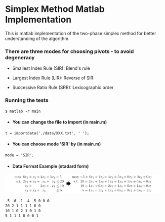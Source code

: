 # Simplex Method Matlab Implementation

This is matlab implementation of the two-phase simplex method for better understanding of the algorithm.

### There are three modes for choosing pivots - to avoid degeneracy

* Smallest Index Rule (SIR): Blend's rule

* Largest Index Rule (LIR): Reverse of SIR

* Successive Ratio Rule (SRR): Lexicographic order

### Running the tests

```
$ matlab -r main
```
- #### You can change the file to import (in main.m)

```
t = importdata('./data/XXX.txt', ' ');
```

- #### You can choose mode 'SIR' by (in main.m)

```
mode = 'SIR';
```

- #### Data Format Example (stadard form)
![alt text](image/formula.png)
```
-5 -6 -1 -4 -5 0 0 0
20 2 1 1 1 1 0 0
10 1 0 2 1 0 1 0
5 1 1 1 0 0 0 1
```
